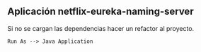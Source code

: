 ## Aplicación netflix-eureka-naming-server

Si no se cargan las dependencias hacer un refactor al proyecto.

```
Run As --> Java Application
```